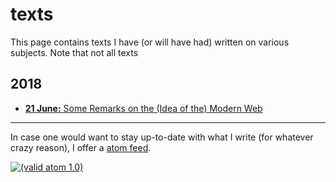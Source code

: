 # texts

This page contains texts I have (or will have had) written on various
subjects. Note that not all texts 

## 2018

- [**21 June:** Some Remarks on the (Idea of the) Modern Web](./web.html)

---

In case one would want to stay up-to-date with what I write (for
whatever crazy reason), I offer a [atom feed](./atom.xml).

[![(valid atom 1.0)](valid-atom.png "validate my atom feed")](https://validator.w3.org/feed/check.cgi?url=https%3A//zge.us.to/txt/atom.xml)

